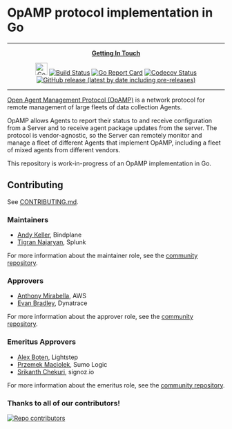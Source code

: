 # OpAMP protocol implementation in Go

---

<p align="center">
  <strong>
    <a href="https://cloud-native.slack.com/archives/C02J58HR58R">Getting In Touch</a>
  </strong>
</p>

<p align="center">
  <a href="https://pkg.go.dev/github.com/open-telemetry/opamp-go">
    <img alt="Go Docs" height="28" src="https://godoc.org/github.com/open-telemetry/opamp-go?status.svg"></a>
  <a href="https://github.com/open-telemetry/opamp-go/actions/workflows/build-and-test.yml?query=branch%3Amain">
    <img alt="Build Status" src="https://img.shields.io/github/actions/workflow/status/open-telemetry/opamp-go/build-and-test.yml?branch%3Amain&style=for-the-badge"></a>
  <a href="https://goreportcard.com/report/github.com/open-telemetry/opamp-go">
    <img alt="Go Report Card" src="https://goreportcard.com/badge/github.com/open-telemetry/opamp-go?style=for-the-badge"></a>
  <a href="https://codecov.io/gh/open-telemetry/opamp-go/branch/main/">
    <img alt="Codecov Status" src="https://img.shields.io/codecov/c/github/open-telemetry/opamp-go?style=for-the-badge"></a>
  <a href="https://github.com/open-telemetry/opamp-go/releases">
    <img alt="GitHub release (latest by date including pre-releases)" src="https://img.shields.io/github/v/release/open-telemetry/opamp-go?include_prereleases&style=for-the-badge"></a>
</p>

---

[Open Agent Management Protocol (OpAMP)](https://github.com/open-telemetry/opamp-spec)
is a network protocol for remote management of large fleets of data collection Agents.

OpAMP allows Agents to report their status to and receive configuration from a
Server and to receive agent package updates from the server.
The protocol is vendor-agnostic, so the Server can remotely monitor and
manage a fleet of different Agents that implement OpAMP, including a fleet of
mixed agents from different vendors.

This repository is work-in-progress of an OpAMP implementation in Go.

## Contributing

See [CONTRIBUTING.md](CONTRIBUTING.md).

### Maintainers

- [Andy Keller](https://github.com/andykellr), Bindplane
- [Tigran Najaryan](https://github.com/tigrannajaryan), Splunk

For more information about the maintainer role, see the [community repository](https://github.com/open-telemetry/community/blob/main/community-membership.md#maintainer).

### Approvers

- [Anthony Mirabella](https://github.com/Aneurysm9), AWS
- [Evan Bradley](https://github.com/evan-bradley), Dynatrace

For more information about the approver role, see the [community repository](https://github.com/open-telemetry/community/blob/main/community-membership.md#approver).

### Emeritus Approvers

- [Alex Boten](https://github.com/codeboten), Lightstep
- [Przemek Maciolek](https://github.com/pmm-sumo), Sumo Logic
- [Srikanth Chekuri](https://github.com/srikanthccv), signoz.io

For more information about the emeritus role, see the [community repository](https://github.com/open-telemetry/community/blob/main/guides/contributor/membership.md#emeritus-maintainerapprovertriager).

### Thanks to all of our contributors!

<a href="https://github.com/open-telemetry/opamp-go/graphs/contributors">
  <img alt="Repo contributors" src="https://contrib.rocks/image?repo=open-telemetry/opamp-go" />
</a>
